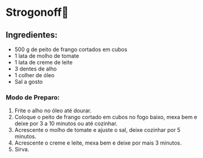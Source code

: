 # Strogonoff:chicken:

## Ingredientes:

- 500 g de peito de frango cortados em cubos
- 1 lata de molho de tomate
- 1 lata de creme de leite
- 3 dentes de alho
- 1 colher de óleo
- Sal a gosto

### Modo de Preparo:

1. Frite o alho no óleo até dourar.
2. Coloque o peito de frango cortado em cubos no fogo baixo, mexa bem e deixe por 3 a 10 minutos ou até cozinhar.
3. Acrescente o molho de tomate e ajuste o sal, deixe cozinhar por 5 minutos.
4. Acrescente o creme e leite, mexa bem e deixe por mais 3 minutos.
5. Sirva.

